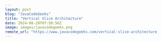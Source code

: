 ```yaml
---
layout: post
blog: "JavaCodeGeeks"
title: "Vertical Slice Architecture"
date: 2024-08-20T07:58:56Z
image: images/javacodegeeks.png
remote_url: "https://www.javacodegeeks.com/vertical-slice-architecture.html"
---
```

